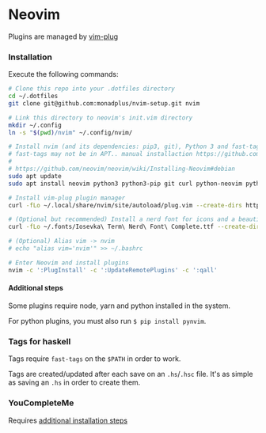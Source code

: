 # Neovim

Plugins are managed by [vim-plug](https://github.com/junegunn/vim-plug)

### Installation

Execute the following commands:

```bash
# Clone this repo into your .dotfiles directory
cd ~/.dotfiles
git clone git@github.com:monadplus/nvim-setup.git nvim

# Link this directory to neovim's init.vim directory
mkdir ~/.config
ln -s "$(pwd)/nvim" ~/.config/nvim/

# Install nvim (and its dependencies: pip3, git), Python 3 and fast-tags (for ctags)
# fast-tags may not be in APT.. manual installaction https://github.com/elaforge/fast-tags
#
# https://github.com/neovim/neovim/wiki/Installing-Neovim#debian
sudo apt update
sudo apt install neovim python3 python3-pip git curl python-neovim python3-neovim fast-tags -y

# Install vim-plug plugin manager
curl -fLo ~/.local/share/nvim/site/autoload/plug.vim --create-dirs https://raw.githubusercontent.com/junegunn/vim-plug/master/plug.vim

# (Optional but recommended) Install a nerd font for icons and a beautiful airline bar (https://github.com/ryanoasis/nerd-fonts/tree/master/patched-fonts) (I'll be using Iosevka for Powerline)
curl -fLo ~/.fonts/Iosevka\ Term\ Nerd\ Font\ Complete.ttf --create-dirs https://github.com/ryanoasis/nerd-fonts/raw/master/patched-fonts/Iosevka/Regular/complete/Iosevka%20Term%20Nerd%20Font%20Complete.ttf

# (Optional) Alias vim -> nvim
# echo "alias vim='nvim'" >> ~/.bashrc

# Enter Neovim and install plugins
nvim -c ':PlugInstall' -c ':UpdateRemotePlugins' -c ':qall'
```

#### Additional steps

Some plugins require node, yarn and python installed in the system.

For python plugins, you must also run `$ pip install pynvim`.

### Tags for haskell

Tags require `fast-tags` on the `$PATH` in order to work.

Tags are created/updated after each save on an `.hs`/`.hsc` file.
It's as simple as saving an `.hs` in order to create them.

### YouCompleteMe

Requires [additional installation steps](https://github.com/ycm-core/YouCompleteMe#linux-64-bit)
